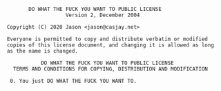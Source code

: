             DO WHAT THE FUCK YOU WANT TO PUBLIC LICENSE 
                        Version 2, December 2004 

     Copyright (C) 2020 Jason <jason@casjay.net> 

     Everyone is permitted to copy and distribute verbatim or modified 
     copies of this license document, and changing it is allowed as long 
     as the name is changed. 

                DO WHAT THE FUCK YOU WANT TO PUBLIC LICENSE 
       TERMS AND CONDITIONS FOR COPYING, DISTRIBUTION AND MODIFICATION 

      0. You just DO WHAT THE FUCK YOU WANT TO.
